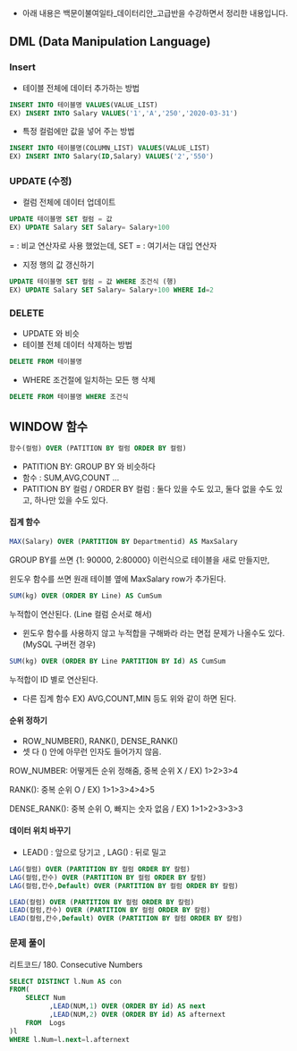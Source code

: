 - 아래 내용은 백문이불여일타_데이터리안_고급반을 수강하면서 정리한 내용입니다. 
## DML (Data Manipulation Language)

### Insert
- 테이블 전체에 데이터 추가하는 방법
```sql
INSERT INTO 테이블명 VALUES(VALUE_LIST)
EX) INSERT INTO Salary VALUES('1','A','250','2020-03-31')
```
- 특정 컬럼에만 값을 넣어 주는 방법 
```sql
INSERT INTO 테이블명(COLUMN_LIST) VALUES(VALUE_LIST)
EX) INSERT INTO Salary(ID,Salary) VALUES('2','550')
```
### UPDATE (수정)
- 컬럼 전체에 데이터 업데이트 
```sql
UPDATE 테이블명 SET 컬럼 = 값
EX) UPDATE Salary SET Salary= Salary+100
```
= : 비교 연산자로 사용 했었는데, SET = : 여기서는 대입 연산자 

- 지정 행의 값 갱신하기 
```sql
UPDATE 테이블명 SET 컬럼 = 값 WHERE 조건식 (행)
EX) UPDATE Salary SET Salary= Salary+100 WHERE Id=2 
```

### DELETE 
- UPDATE 와 비슷
- 테이블 전체 데이터 삭제하는 방법 
```sql
DELETE FROM 테이블명
```
- WHERE 조건절에 일치하는 모든 행 삭제 
```sql
DELETE FROM 테이블명 WHERE 조건식
```

## WINDOW 함수
```sql
함수(컬럼) OVER (PATITION BY 컬럼 ORDER BY 컬럼) 
```
- PATITION BY: GROUP BY 와 비슷하다 
- 함수 : SUM,AVG,COUNT ...    
- PATITION BY 컬럼 / ORDER BY 컬럼 : 둘다 있을 수도 있고, 둘다 없을 수도 있고, 하나만 있을 수도 있다.             
                
#### 집계 함수 
```sql
MAX(Salary) OVER (PARTITION BY Departmentid) AS MaxSalary
```
GROUP BY를 쓰면 {1: 90000, 2:80000} 이런식으로 테이블을 새로 만들지만,

  윈도우 함수를 쓰면 원래 테이블 옆에 MaxSalary row가 추가된다. 
```sql
SUM(kg) OVER (ORDER BY Line) AS CumSum
``` 
 누적합이 연산된다. (Line 컬럼 순서로 해서)
 - 윈도우 함수를 사용하지 않고 누적합을 구해봐라 라는 면접 문제가 나올수도 있다. (MySQL 구버전 경우)
```sql
SUM(kg) OVER (ORDER BY Line PARTITION BY Id) AS CumSum
``` 
 누적합이 ID 별로 연산된다. 
- 다른 집계 함수 EX) AVG,COUNT,MIN 등도 위와 같이 하면 된다. 
#### 순위 정하기 
- ROW_NUMBER(), RANK(), DENSE_RANK()
- 셋 다 () 안에 아무런 인자도 들어가지 않음.

ROW_NUMBER: 어떻게든 순위 정해줌, 중복 순위 X / EX) 1>2>3>4

RANK(): 중복 순위 O / EX) 1>1>3>4>4>5

DENSE_RANK(): 중복 순위 O, 빠지는 숫자 없음 / EX) 1>1>2>3>3>3

#### 데이터 위치 바꾸기 
- LEAD() : 앞으로 당기고 , LAG() : 뒤로 밀고 

```sql
LAG(컬럼) OVER (PARTITION BY 컬럼 ORDER BY 칼럼)
LAG(컬럼,칸수) OVER (PARTITION BY 컬럼 ORDER BY 칼럼)
LAG(컬럼,칸수,Default) OVER (PARTITION BY 컬럼 ORDER BY 칼럼)

LEAD(컬럼) OVER (PARTITION BY 컬럼 ORDER BY 칼럼)
LEAD(컬럼,칸수) OVER (PARTITION BY 컬럼 ORDER BY 칼럼)
LEAD(컬럼,칸수,Default) OVER (PARTITION BY 컬럼 ORDER BY 칼럼)
``` 

### 문제 풀이
리트코드/ 180. Consecutive Numbers
```sql
SELECT DISTINCT l.Num AS con
FROM(
    SELECT Num
          ,LEAD(NUM,1) OVER (ORDER BY id) AS next
          ,LEAD(NUM,2) OVER (ORDER BY id) AS afternext    
    FROM  Logs      
)l
WHERE l.Num=l.next=l.afternext  
```
